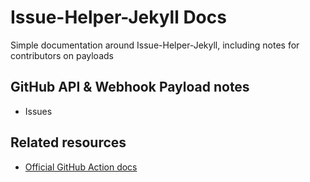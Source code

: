 # Issue-Helper-Jekyll Docs

Simple documentation around Issue-Helper-Jekyll, including notes for contributors on payloads

## GitHub API & Webhook Payload notes

- Issues

## Related resources

- [Official GitHub Action docs](https://help.github.com/en/actions)
